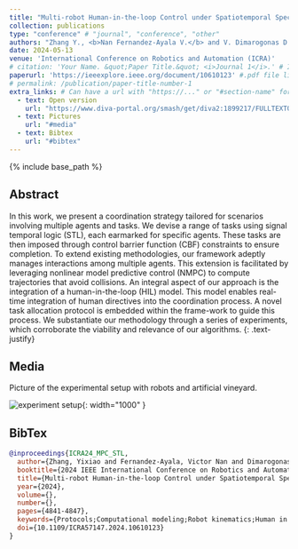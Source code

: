 ```yaml
---
title: "Multi-robot Human-in-the-loop Control under Spatiotemporal Specifications"
collection: publications
type: "conference" # "journal", "conference", "other"
authors: "Zhang Y., <b>Nan Fernandez-Ayala V.</b> and V. Dimarogonas D."
date: 2024-05-13
venue: 'International Conference on Robotics and Automation (ICRA)'
# citation: 'Your Name. &quot;Paper Title.&quot; <i>Journal 1</i>.' # If not defined, the recommended citation is automatically generated
paperurl: 'https://ieeexplore.ieee.org/document/10610123' #.pdf file link, can be "http://..." or a file name inside files/
# permalink: /publication/paper-title-number-1
extra_links: # Can have a url with "https://..." or "#section-name" for a reference to a section in this .md page, e.g #media
  - text: Open version
    url: "https://www.diva-portal.org/smash/get/diva2:1899217/FULLTEXT01.pdf"
  - text: Pictures
    url: "#media"
  - text: Bibtex
    url: "#bibtex"
---
```

{% include base_path %}
## Abstract

In this work, we present a coordination strategy tailored for scenarios involving multiple agents and tasks. We devise a range of tasks using signal temporal logic (STL), each earmarked for specific agents. These tasks are then imposed through control barrier function (CBF) constraints to ensure completion. To extend existing methodologies, our framework adeptly manages interactions among multiple agents. This extension is facilitated by leveraging nonlinear model predictive control (NMPC) to compute trajectories that avoid collisions. An integral aspect of our approach is the integration of a human-in-the-loop (HIL) model. This model enables real-time integration of human directives into the coordination process. A novel task allocation protocol is embedded within the frame-work to guide this process. We substantiate our methodology through a series of experiments, which corroborate the viability and relevance of our algorithms.
{: .text-justify}

## Media
Picture of the experimental setup with robots and artificial vineyard.

![experiment setup]({{base_path}}/images/icra24/experiment_setup.png){: width="1000" }

## BibTex

```bibtex
@inproceedings{ICRA24_MPC_STL,
  author={Zhang, Yixiao and Fernandez-Ayala, Victor Nan and Dimarogonas, Dimos V.},
  booktitle={2024 IEEE International Conference on Robotics and Automation (ICRA)}, 
  title={Multi-robot Human-in-the-loop Control under Spatiotemporal Specifications}, 
  year={2024},
  volume={},
  number={},
  pages={4841-4847},
  keywords={Protocols;Computational modeling;Robot kinematics;Human in the loop;Real-time systems;Trajectory;Spatiotemporal phenomena},
  doi={10.1109/ICRA57147.2024.10610123}
}
```